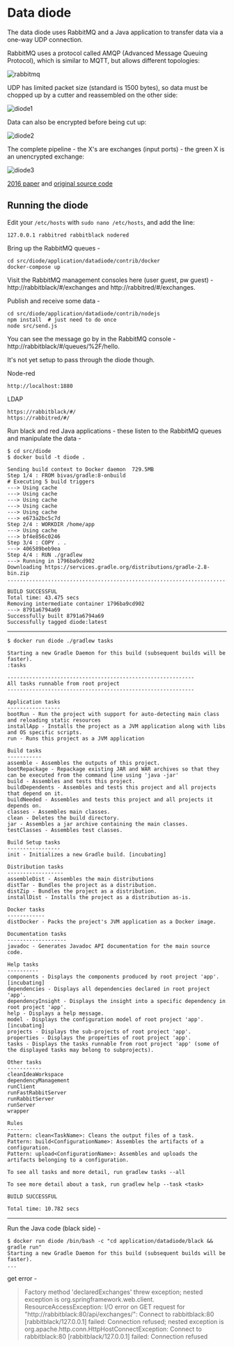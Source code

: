 # Data diode

The data diode uses RabbitMQ and a Java application to transfer data via a one-way UDP connection. 

RabbitMQ uses a protocol called AMQP (Advanced Message Queuing Protocol), which is similar to MQTT, but allows different topologies:

![rabbitmq](design/rabbitmq.png)

UDP has limited packet size (standard is 1500 bytes), so data must be chopped up by a cutter and reassembled on the other side:

![diode1](design/diode1.jpg)

Data can also be encrypted before being cut up:

![diode2](design/diode2.jpg)

The complete pipeline - the X's are exchanges (input ports) - the green X is an unencrypted exchange:

![diode3](design/diode3.png)

[2016 paper](https://arxiv.org/abs/1602.07467) and [original source code](https://github.com/marcelmaatkamp/rabbitmq-applications/tree/master/application/datadiode)


## Running the diode

Edit your `/etc/hosts` with `sudo nano /etc/hosts`, and add the line:

    127.0.0.1 rabbitred rabbitblack nodered

Bring up the RabbitMQ queues -

    cd src/diode/application/datadiode/contrib/docker
    docker-compose up

Visit the RabbitMQ management consoles here (user guest, pw guest) - http://rabbitblack/#/exchanges and http://rabbitred/#/exchanges.

Publish and receive some data -

    cd src/diode/application/datadiode/contrib/nodejs
    npm install  # just need to do once
    node src/send.js

You can see the message go by in the RabbitMQ console - http://rabbitblack/#/queues/%2F/hello. 

It's not yet setup to pass through the diode though.

Node-red

    http://localhost:1880

LDAP

    https://rabbitblack/#/
    https://rabbitred/#/


Run black and red Java applications - these listen to the RabbitMQ queues and manipulate the data - 

    $ cd src/diode
    $ docker build -t diode .

    Sending build context to Docker daemon  729.5MB
    Step 1/4 : FROM bivas/gradle:8-onbuild
    # Executing 5 build triggers
    ---> Using cache
    ---> Using cache
    ---> Using cache
    ---> Using cache
    ---> Using cache
    ---> e673a2bc5c7d
    Step 2/4 : WORKDIR /home/app
    ---> Using cache
    ---> bf4e856c0246
    Step 3/4 : COPY . .
    ---> 406589beb9ea
    Step 4/4 : RUN ./gradlew
    ---> Running in 1796ba9cd902
    Downloading https://services.gradle.org/distributions/gradle-2.8-bin.zip
    .............................................................................................................................................................................................................

    BUILD SUCCESSFUL
    Total time: 43.475 secs
    Removing intermediate container 1796ba9cd902
    ---> 8791a6794a69
    Successfully built 8791a6794a69
    Successfully tagged diode:latest

---

    $ docker run diode ./gradlew tasks

    Starting a new Gradle Daemon for this build (subsequent builds will be faster).
    :tasks

    ------------------------------------------------------------
    All tasks runnable from root project
    ------------------------------------------------------------

    Application tasks
    -----------------
    bootRun - Run the project with support for auto-detecting main class and reloading static resources
    installApp - Installs the project as a JVM application along with libs and OS specific scripts.
    run - Runs this project as a JVM application

    Build tasks
    -----------
    assemble - Assembles the outputs of this project.
    bootRepackage - Repackage existing JAR and WAR archives so that they can be executed from the command line using 'java -jar'
    build - Assembles and tests this project.
    buildDependents - Assembles and tests this project and all projects that depend on it.
    buildNeeded - Assembles and tests this project and all projects it depends on.
    classes - Assembles main classes.
    clean - Deletes the build directory.
    jar - Assembles a jar archive containing the main classes.
    testClasses - Assembles test classes.

    Build Setup tasks
    -----------------
    init - Initializes a new Gradle build. [incubating]

    Distribution tasks
    ------------------
    assembleDist - Assembles the main distributions
    distTar - Bundles the project as a distribution.
    distZip - Bundles the project as a distribution.
    installDist - Installs the project as a distribution as-is.

    Docker tasks
    ------------
    distDocker - Packs the project's JVM application as a Docker image.

    Documentation tasks
    -------------------
    javadoc - Generates Javadoc API documentation for the main source code.

    Help tasks
    ----------
    components - Displays the components produced by root project 'app'. [incubating]
    dependencies - Displays all dependencies declared in root project 'app'.
    dependencyInsight - Displays the insight into a specific dependency in root project 'app'.
    help - Displays a help message.
    model - Displays the configuration model of root project 'app'. [incubating]
    projects - Displays the sub-projects of root project 'app'.
    properties - Displays the properties of root project 'app'.
    tasks - Displays the tasks runnable from root project 'app' (some of the displayed tasks may belong to subprojects).

    Other tasks
    -----------
    cleanIdeaWorkspace
    dependencyManagement
    runClient
    runFastRabbitServer
    runRabbitServer
    runServer
    wrapper

    Rules
    -----
    Pattern: clean<TaskName>: Cleans the output files of a task.
    Pattern: build<ConfigurationName>: Assembles the artifacts of a configuration.
    Pattern: upload<ConfigurationName>: Assembles and uploads the artifacts belonging to a configuration.

    To see all tasks and more detail, run gradlew tasks --all

    To see more detail about a task, run gradlew help --task <task>

    BUILD SUCCESSFUL

    Total time: 10.782 secs

----

Run the Java code (black side) - 

    $ docker run diode /bin/bash -c "cd application/datadiode/black && gradle run"
    Starting a new Gradle Daemon for this build (subsequent builds will be faster).
    ...

get error - 

> Factory method 'declaredExchanges' threw exception; nested exception is org.springframework.web.client.
> ResourceAccessException: I/O error on GET request for "http://rabbitblack:80/api/exchanges/":
> Connect to rabbitblack:80 [rabbitblack/127.0.0.1] failed: 
> Connection refused; nested exception is org.apache.http.conn.HttpHostConnectException: 
> Connect to rabbitblack:80 [rabbitblack/127.0.0.1] failed: 
> Connection refused


